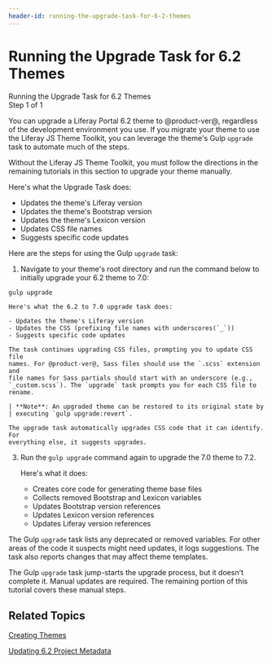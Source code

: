 ```yaml
---
header-id: running-the-upgrade-task-for-6-2-themes
---
```


# Running the Upgrade Task for 6.2 Themes

<div class="learn-path-step">
    <p>Running the Upgrade Task for 6.2 Themes<br>Step 1 of 1</p>
</div>

You can upgrade a Liferay Portal 6.2 theme to @product-ver@, regardless of the
development environment you use. If you migrate your theme to use the Liferay JS 
Theme Toolkit, you can leverage the theme's Gulp `upgrade` task to automate much 
of the steps. 

Without the Liferay JS Theme Toolkit, you must follow the directions in the 
remaining tutorials in this section to upgrade your theme manually. 

Here's what the Upgrade Task does:

- Updates the theme's Liferay version
- Updates the theme's Bootstrap version
- Updates the theme's Lexicon version
- Updates CSS file names 
- Suggests specific code updates

Here are the steps for using the Gulp `upgrade` task:

1.  Navigate to your theme's root directory and run the command below to 
    initially upgrade your 6.2 theme to 7.0:

```bash
gulp upgrade
```

    Here's what the 6.2 to 7.0 upgrade task does:
 
    - Updates the theme's Liferay version
    - Updates the CSS (prefixing file names with underscores(`_`))
    - Suggests specific code updates

    The task continues upgrading CSS files, prompting you to update CSS file 
    names. For @product-ver@, Sass files should use the `.scss` extension and 
    file names for Sass partials should start with an underscore (e.g., 
    `_custom.scss`). The `upgrade` task prompts you for each CSS file to rename. 

    | **Note**: An upgraded theme can be restored to its original state by
    | executing `gulp upgrade:revert`.

    The upgrade task automatically upgrades CSS code that it can identify. For 
    everything else, it suggests upgrades. 

3.  Run the `gulp upgrade` command again to upgrade the 7.0 theme to 7.2.

    Here's what it does:

    - Creates core code for generating theme base files
    - Collects removed Bootstrap and Lexicon variables
    - Updates Bootstrap version references
    - Updates Lexicon version references
    - Updates Liferay version references

The Gulp `upgrade` task lists any deprecated or removed variables. For other 
areas of the code it suspects might need updates, it logs suggestions. The task 
also reports changes that may affect theme templates. 

The Gulp `upgrade` task jump-starts the upgrade process, but it doesn't complete 
it. Manual updates are required. The remaining portion of this tutorial covers 
these manual steps. 

## Related Topics

[Creating Themes](/docs/7-2/tutorials/-/knowledge_base/t/creating-themes)

[Updating 6.2 Project Metadata](/docs/7-2/tutorials/-/knowledge_base/t/updating-6-2-project-metadata)
